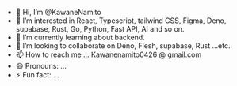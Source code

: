 - 👋 Hi, I’m @KawaneNamito
- 👀 I’m interested in React, Typescript, tailwind CSS, Figma, Deno, supabase, Rust, Go, Python, Fast API, AI and so on.
- 🌱 I’m currently learning about backend.
- 💞️ I’m looking to collaborate on Deno, Flesh, supabase, Rust ...etc.  
- 📫 How to reach me ... Kawanenamito0426 @ gmail.com 
- 😄 Pronouns: ...
- ⚡ Fun fact: ...

<!---
KawaneNamito/KawaneNamito is a ✨ special ✨ repository because its `README.md` (this file) appears on your GitHub profile.
You can click the Preview link to take a look at your changes.
--->
